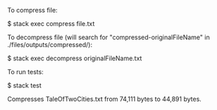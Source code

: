 To compress file:

$ stack exec compress file.txt


To decompress file (will search for "compressed-originalFileName" in ./files/outputs/compressed/):

$ stack exec decompress originalFileName.txt



To run tests:

$ stack test

Compresses TaleOfTwoCities.txt from 74,111 bytes to 44,891 bytes.
